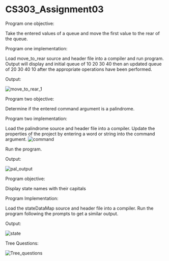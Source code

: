 # CS303_Assignment03

Program one objective: 

Take the entered values of a queue and move the first value to the rear of the queue.

Program one implementation:

Load move_to_rear source and header file into a compiler and run program.
Output will display and initial queue of 10 20 30 40 
then an updated queue of 20 30 40 10 after the appropriate operations have been performed.

Output:

![move_to_rear_1](https://user-images.githubusercontent.com/114275745/206615587-05465f0c-c9a9-43e4-8848-9c1d0a301fbf.png)

Program two objective: 

Determine if the entered command argument is a palindrome.

Program two implementation:

Load the palindrome source and header file into a compiler.
Update the properties of the project by entering a word or string into the command argument.
![command](https://user-images.githubusercontent.com/114275745/206617953-64cb370a-78dc-4ce3-b84b-af276e61e3a3.png)

Run the program.

Output:

![pal_output](https://user-images.githubusercontent.com/114275745/206617966-f1c3564a-43a2-45f6-b9b2-6e05acecf280.png)

Program objective: 

Display state names with their capitals

Program Implementation:

Load the stateDataMap source and header file into a compiler.
Run the program following the prompts to get a similar output.

Output:


![state](https://user-images.githubusercontent.com/114275745/206618559-9a77fe5f-e85a-4de8-af61-e5fc0bbcd03d.png)

Tree Questions:

![Tree_questions](https://user-images.githubusercontent.com/114275745/206619167-d5ea2bdb-b3c0-4858-83e3-5eb29ece7f45.png)
